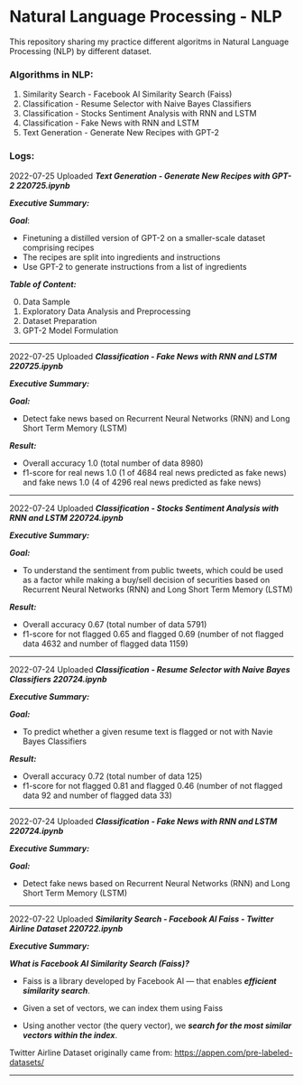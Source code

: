 # Natural Language Processing - NLP
This repository sharing my practice different algoritms in Natural Language Processing (NLP) by different dataset.

### Algorithms in NLP:
1. Similarity Search - Facebook AI Similarity Search (Faiss)
2. Classification - Resume Selector with Naive Bayes Classifiers
3. Classification - Stocks Sentiment Analysis with RNN and LSTM
4. Classification - Fake News with RNN and LSTM
5. Text Generation - Generate New Recipes with GPT-2

### Logs:

2022-07-25 Uploaded ***Text Generation - Generate New Recipes with GPT-2 220725.ipynb***

***Executive Summary:***

***Goal***: 
- Finetuning a distilled version of GPT-2 on a smaller-scale dataset comprising recipes
- The recipes are split into ingredients and instructions
- Use GPT-2 to generate instructions from a list of ingredients

***Table of Content:***

0. Data Sample
1. Exploratory Data Analysis and Preprocessing
2. Dataset Preparation
3. GPT-2 Model Formulation

----------------------------------------------------------------------------------------------------------

2022-07-25 Uploaded ***Classification - Fake News with RNN and LSTM 220725.ipynb***

***Executive Summary:***

***Goal:***
- Detect fake news based on Recurrent Neural Networks (RNN) and Long Short Term Memory (LSTM)

***Result:***
- Overall accuracy 1.0 (total number of data 8980)
- f1-score for real news 1.0 (1 of 4684 real news predicted as fake news) and fake news 1.0 (4 of 4296 real news predicted as fake news)

----------------------------------------------------------------------------------------------------------
2022-07-24 Uploaded ***Classification - Stocks Sentiment Analysis with RNN and LSTM 220724.ipynb***

***Executive Summary:***

***Goal:***
- To understand the sentiment from public tweets, which could be used as a factor while making a buy/sell decision of securities based on Recurrent Neural Networks (RNN) and Long Short Term Memory (LSTM)

***Result:***
- Overall accuracy 0.67 (total number of data 5791)
- f1-score for not flagged 0.65 and flagged 0.69 (number of not flagged data 4632  and number of flagged data 1159)

----------------------------------------------------------------------------------------------------------
2022-07-24 Uploaded ***Classification - Resume Selector with Naive Bayes Classifiers 220724.ipynb***

***Executive Summary:***

***Goal:***
- To predict whether a given resume text is flagged or not with Navie Bayes Classifiers

***Result:***
- Overall accuracy 0.72 (total number of data 125)
- f1-score for not flagged 0.81 and flagged 0.46 (number of not flagged data 92 and number of flagged data 33)

----------------------------------------------------------------------------------------------------------
2022-07-24 Uploaded ***Classification - Fake News with RNN and LSTM 220724.ipynb***

***Executive Summary:***

***Goal:***
- Detect fake news based on Recurrent Neural Networks (RNN) and Long Short Term Memory (LSTM)

----------------------------------------------------------------------------------------------------------

2022-07-22 Uploaded ***Similarity Search - Facebook AI  Faiss - Twitter Airline Dataset 220722.ipynb***

***Executive Summary:***

***What is Facebook AI Similarity Search (Faiss)?***

- Faiss is a library developed by Facebook AI — that enables ***efficient similarity search***.

- Given a set of vectors, we can index them using Faiss

- Using another vector (the query vector), we ***search for the most similar vectors within the index***.

Twitter Airline Dataset originally came from: https://appen.com/pre-labeled-datasets/

----------------------------------------------------------------------------------------------------------
